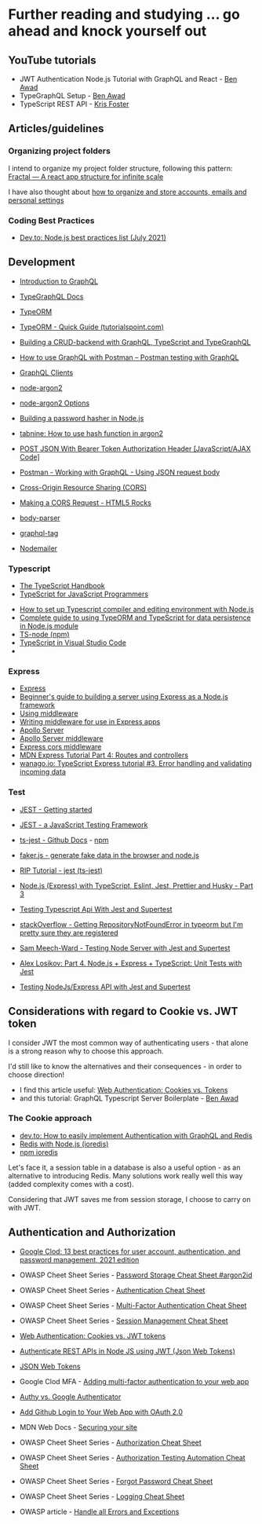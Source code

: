 # Further reading and studying ... go ahead and knock yourself out

## YouTube tutorials

- JWT Authentication Node.js Tutorial with GraphQL and React - [Ben Awad](https://www.youtube.com/watch?v=25GS0MLT8JU)
- TypeGraphQL Setup - [Ben Awad](https://www.youtube.com/watch?v=8yZImm2A1KE&list=PLN3n1USn4xlma1bBu3Tloe4NyYn9Ko8Gs)
- TypeScript REST API - [Kris Foster](https://www.youtube.com/playlist?list=PLdk2EmelRVLpIdCFolrwdLhCTHyeefU6W)

## Articles/guidelines

### Organizing project folders

I intend to organize my project folder structure, following this pattern: [Fractal — A react app structure for infinite scale](https://hackernoon.com/fractal-a-react-app-structure-for-infinite-scale-4dab943092af)

I have also thought about [how to organize and store accounts, emails and personal settings](./userprofile-howto.md)

### Coding Best Practices

- [Dev.to: Node.js best practices list (July 2021)](https://dev.to/alexandrefreire/node-js-best-practices-list-july-2021-3p4k)

## Development

- [Introduction to GraphQL](https://graphql.org/learn/)
- [TypeGraphQL Docs](https://typegraphql.com/docs/introduction.html)
- [TypeORM](https://typeorm.io/#/)
- [TypeORM - Quick Guide (tutorialspoint.com)](https://www.tutorialspoint.com/typeorm/typeorm_quick_guide.htm)
- [Building a CRUD-backend with GraphQL, TypeScript and TypeGraphQL](https://dev.to/lastnameswayne/building-a-crud-backend-with-graphql-typescript-and-typegraphql-4h71)
- [How to use GraphQL with Postman – Postman testing with GraphQL](https://www.apollographql.com/blog/tooling/graphql-ide/how-to-use-graphql-with-postman/)
- [GraphQL Clients](https://graphql.org/graphql-js/graphql-clients/)

- [node-argon2](https://www.npmjs.com/package/argon2)
- [node-argon2 Options](https://github.com/ranisalt/node-argon2/wiki/Options)
- [Building a password hasher in Node.js](https://blog.logrocket.com/building-a-password-hasher-in-node-js/)
- [tabnine: How to use hash function in argon2](https://www.tabnine.com/code/javascript/functions/argon2/hash)

- [POST JSON With Bearer Token Authorization Header [JavaScript/AJAX Code]](https://reqbin.com/req/javascript/h4rnefmw/post-json-with-bearer-token-authorization-header)
- [Postman - Working with GraphQL - Using JSON request body](https://documenter.getpostman.com/view/11644629/TVCcWUHu#711cbee3-46b4-4520-a49d-867c1ad9e87f)
- [Cross-Origin Resource Sharing (CORS)](https://web.dev/cross-origin-resource-sharing/)
- [Making a CORS Request - HTML5 Rocks](https://www.html5rocks.com/en/tutorials/cors//)

- [body-parser](https://www.npmjs.com/package/body-parser)
- [graphql-tag](https://www.npmjs.com/package/graphql-tag)

- [Nodemailer](https://nodemailer.com/about/)

### Typescript

- [The TypeScript Handbook](https://www.typescriptlang.org/docs/handbook/intro.html)
- [TypeScript for JavaScript Programmers](https://www.typescriptlang.org/docs/handbook/typescript-in-5-minutes.html)
<!-- - [How to set up Typescript compiler and editing environment with Node.js](https://medium.com/@7genblogger/how-to-set-up-typescript-compiler-and-editing-environment-with-node-js-68952aebbe1d) -->
- [How to set up Typescript compiler and editing environment with Node.js](https://techsparx.com/nodejs/typescript/setup.html)
- [Complete guide to using TypeORM and TypeScript for data persistence in Node.js module](https://levelup.gitconnected.com/complete-guide-to-using-typeorm-and-typescript-for-data-persistence-in-node-js-module-bfce169959d9)
- [TS-node (npm)](https://www.npmjs.com/package/ts-node)
- [TypeScript in Visual Studio Code](https://code.visualstudio.com/Docs/languages/typescript)
- []()

### Express
- [Express](https://expressjs.com/)
- [Beginner's guide to building a server using Express as a Node.js framework](https://dev.to/lisahjung/beginner-s-guide-to-building-a-server-with-express-js-29c3)
- [Using middleware](https://expressjs.com/en/guide/using-middleware.html)
- [Writing middleware for use in Express apps](https://expressjs.com/en/guide/writing-middleware.html)
- [Apollo Server](https://www.apollographql.com/docs/apollo-server/integrations/#apollo-server-express)
- [Apollo Server middleware](https://www.apollographql.com/docs/apollo-server/integrations/middleware/#apollo-server-express)
- [Express cors middleware](https://expressjs.com/en/resources/cors.html)
- [MDN Express Tutorial Part 4: Routes and controllers](https://developer.mozilla.org/en-US/docs/Learn/Server-side/Express_Nodejs/routes)
- [wanago.io: TypeScript Express tutorial #3. Error handling and validating incoming data](https://wanago.io/2018/12/17/typescript-express-error-handling-validation/)


### Test

- [JEST - Getting started](https://jestjs.io/docs/getting-started)
- [JEST - a JavaScript Testing Framework](https://jestjs.io/docs/27.0/api)
- [ts-jest - Github Docs](https://kulshekhar.github.io/ts-jest/docs/) - [npm](https://www.npmjs.com/package/ts-jest)
- [faker.js - generate fake data in the browser and node.js](https://www.npmjs.com/package/faker)
- [RIP Tutorial - jest (ts-jest)](https://riptutorial.com/typescript/example/29207/jest--ts-jest-)
- [Node.js (Express) with TypeScript, Eslint, Jest, Prettier and Husky - Part 3](https://dev.to/ornio/node-js-express-with-typescript-eslint-jest-prettier-and-husky-part-3-1l8c)
- [Testing Typescript Api With Jest and Supertest](https://tutorialedge.net/typescript/testing-typescript-api-with-jest/)

- [stackOverflow - Getting RepositoryNotFoundError in typeorm but I'm pretty sure they are registered](https://stackoverflow.com/questions/62728306/getting-repositorynotfounderror-in-typeorm-but-im-pretty-sure-they-are-register)

- [Sam Meech-Ward - Testing Node Server with Jest and Supertest](https://www.youtube.com/watch?v=FKnzS_icp20)

- [Alex Losikov: Part 4. Node.js + Express + TypeScript: Unit Tests with Jest](https://losikov.medium.com/part-4-node-js-express-typescript-unit-tests-with-jest-5204414bf6f0)
- [Testing NodeJs/Express API with Jest and Supertest](https://dev.to/nedsoft/testing-nodejs-express-api-with-jest-and-supertest-1km6)

## Considerations with regard to Cookie vs. JWT token

I consider JWT the most common way of authenticating users - that alone is a strong reason why to choose this approach.

I'd still like to know the alternatives and their consequences - in order to choose direction!

- I find this article useful: [Web Authentication: Cookies vs. Tokens](https://blog.bitsrc.io/web-authentication-cookies-vs-tokens-8e47d5a96d34)
- and this tutorial: GraphQL Typescript Server Boilerplate - [Ben Awad](https://www.youtube.com/playlist?list=PLN3n1USn4xlky9uj6wOhfsPez7KZOqm2V)

### The Cookie approach

- [dev.to: How to easily implement Authentication with GraphQL and Redis](https://dev.to/lastnameswayne/how-to-implement-authentication-with-graphql-and-redis-1k1b)
- [Redis with Node.js (ioredis)](https://docs.redis.com/latest/rs/references/client_references/client_ioredis/)
- [npm ioredis](https://www.npmjs.com/package/ioredis)

Let's face it, a session table in a database is also a useful option - as an alternative to introducing Redis. Many solutions work really well this way (added complexity comes with a cost).

Considering that JWT saves me from session storage, I choose to carry on with JWT.

## Authentication and Authorization

- [Google Clod: 13 best practices for user account, authentication, and password management, 2021 edition](https://cloud.google.com/blog/products/identity-security/account-authentication-and-password-management-best-practices)

- OWASP Cheet Sheet Series - [Password Storage Cheat Sheet #argon2id](https://cheatsheetseries.owasp.org/cheatsheets/Password_Storage_Cheat_Sheet.html#argon2id)
- OWASP Cheet Sheet Series - [Authentication Cheat Sheet](https://cheatsheetseries.owasp.org/cheatsheets/Authentication_Cheat_Sheet.html)
- OWASP Cheet Sheet Series - [Multi-Factor Authentication Cheat Sheet](https://cheatsheetseries.owasp.org/cheatsheets/Multifactor_Authentication_Cheat_Sheet.html)
- OWASP Cheet Sheet Series - [Session Management Cheat Sheet](https://cheatsheetseries.owasp.org/cheatsheets/Session_Management_Cheat_Sheet.html)

- [Web Authentication: Cookies vs. JWT tokens](https://blog.bitsrc.io/web-authentication-cookies-vs-tokens-8e47d5a96d34)
- [Authenticate REST APIs in Node JS using JWT (Json Web Tokens)](https://medium.com/@prashantramnyc/authenticate-rest-apis-in-node-js-using-jwt-json-web-tokens-f0e97669aad3)

- [JSON Web Tokens](https://jwt.io/)

- Google Clod MFA - [Adding multi-factor authentication to your web app](https://cloud.google.com/identity-platform/docs/web/mfa)
- [Authy vs. Google Authenticator](https://authy.com/blog/authy-vs-google-authenticator/)

- [Add Github Login to Your Web App with OAuth 2.0](https://egghead.io/courses/add-github-login-to-your-web-app-with-oauth-2-0-74a92b57)

- MDN Web Docs - [Securing your site](https://developer.mozilla.org/en-US/docs/Web/Security/Securing_your_site)

- OWASP Cheet Sheet Series - [Authorization Cheat Sheet](https://cheatsheetseries.owasp.org/cheatsheets/Authorization_Cheat_Sheet.html)
- OWASP Cheet Sheet Series - [Authorization Testing Automation Cheat Sheet](https://cheatsheetseries.owasp.org/cheatsheets/Authorization_Testing_Automation_Cheat_Sheet.html)
- OWASP Cheet Sheet Series - [Forgot Password Cheat Sheet](https://cheatsheetseries.owasp.org/cheatsheets/Forgot_Password_Cheat_Sheet.html)
- OWASP Cheet Sheet Series - [Logging Cheat Sheet](https://cheatsheetseries.owasp.org/cheatsheets/Logging_Cheat_Sheet.html)
- OWASP article - [Handle all Errors and Exceptions](https://owasp.org/www-project-proactive-controls/v3/en/c10-errors-exceptions.html)
